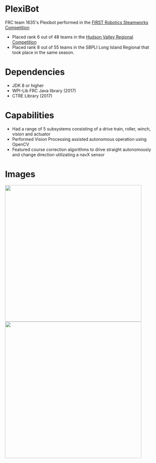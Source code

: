 # PlexiBot
FRC team 1635's Plexibot performed in the <a href="https://en.wikipedia.org/wiki/FIRST_Steamworks">FIRST Robotics Steamworks Competition </a>
* Placed rank 6 out of 48 teams in the [Hudson Valley Regional Competition](https://frc-events.firstinspires.org/2017/team/1635)
* Placed rank 8 out of 55 teams in the SBPLI Long Island Regional that took place in the same season. 

# Dependencies
 * JDK 8 or higher
 * WPI-Lib FRC Java library (2017)  
 * CTRE Library (2017) 

# Capabilities
* Had a range of 5 subsystems consisting of a drive train, roller, winch, vision and actuator 
* Performed Vision Processing assisted autonomous operation using OpenCV
* Featured course correction algorithms to drive straight autonomously and change direction utilizating a navX sensor

# Images
<a href="url"><img src="https://i.imgur.com/yEHmitO.jpg" align="center" width="450"></a>
<a href="url"><img src="https://i.imgur.com/Jio0N3i.jpg" align="center" width="450"></a>







